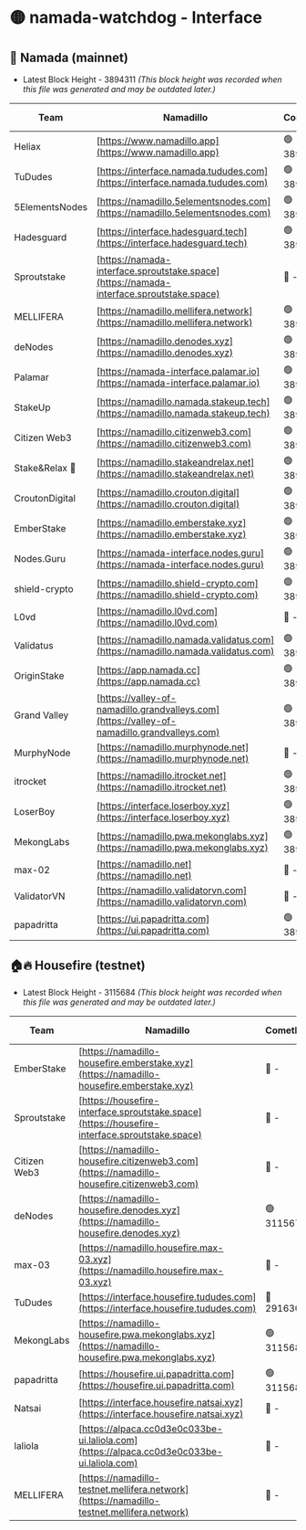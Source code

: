 # 🟡 namada-watchdog - Interface

## 🚀 Namada (mainnet)
- Latest Block Height - 3894311 *(This block height was recorded when this file was generated and may be outdated later.)*

| Team | Namadillo | CometBFT | Indexer | MASP Indexer |
|-|-|-|-|-|
| Heliax | [https://www.namadillo.app](https://www.namadillo.app) | 🟢 3894288 | 🟢 3894288 | 🟡 3894194 |
| TuDudes | [https://interface.namada.tududes.com](https://interface.namada.tududes.com) | 🟢 3894289 | 🟢 3894289 | 🟡 3894194 |
| 5ElementsNodes | [https://namadillo.5elementsnodes.com](https://namadillo.5elementsnodes.com) | 🟢 3894289 | 🟢 3894289 | 🟡 3894194 |
| Hadesguard | [https://interface.hadesguard.tech](https://interface.hadesguard.tech) | 🟢 3894290 | 🟢 3894290 | 🟡 3894194 |
| Sproutstake | [https://namada-interface.sproutstake.space](https://namada-interface.sproutstake.space) | 🔴 - | 🔴 3738134 | 🔴 - |
| MELLIFERA | [https://namadillo.mellifera.network](https://namadillo.mellifera.network) | 🟢 3894293 | 🟢 3894293 | 🔴 3765769 |
| deNodes | [https://namadillo.denodes.xyz](https://namadillo.denodes.xyz) | 🟢 3894294 | 🟢 3894294 | 🟡 3894194 |
| Palamar | [https://namada-interface.palamar.io](https://namada-interface.palamar.io) | 🟢 3894295 | 🟢 3894295 | 🟡 3894194 |
| StakeUp | [https://namadillo.namada.stakeup.tech](https://namadillo.namada.stakeup.tech) | 🟢 3894295 | 🟢 3894295 | 🟡 3894194 |
| Citizen Web3 | [https://namadillo.citizenweb3.com](https://namadillo.citizenweb3.com) | 🟢 3894296 | 🟢 3894296 | 🔴 3765769 |
| Stake&Relax 🦥 | [https://namadillo.stakeandrelax.net](https://namadillo.stakeandrelax.net) | 🟢 3894297 | 🟢 3894297 | 🔴 3765769 |
| CroutonDigital | [https://namadillo.crouton.digital](https://namadillo.crouton.digital) | 🟢 3894297 | 🟢 3894297 | 🟡 3894194 |
| EmberStake | [https://namadillo.emberstake.xyz](https://namadillo.emberstake.xyz) | 🟢 3894298 | 🟢 3894298 | 🟡 3894194 |
| Nodes.Guru | [https://namada-interface.nodes.guru](https://namada-interface.nodes.guru) | 🟢 3894298 | 🟢 3894298 | 🟡 3894194 |
| shield-crypto | [https://namadillo.shield-crypto.com](https://namadillo.shield-crypto.com) | 🟢 3894299 | 🟢 3894299 | 🔴 3863123 |
| L0vd | [https://namadillo.l0vd.com](https://namadillo.l0vd.com) | 🔴 - | 🔴 - | 🔴 - |
| Validatus | [https://namadillo.namada.validatus.com](https://namadillo.namada.validatus.com) | 🟢 3894302 | 🟢 3894302 | 🔴 3819812 |
| OriginStake | [https://app.namada.cc](https://app.namada.cc) | 🟢 3894303 | 🟢 3894303 | 🟡 3894194 |
| Grand Valley | [https://valley-of-namadillo.grandvalleys.com](https://valley-of-namadillo.grandvalleys.com) | 🟢 3894303 | 🟢 3894303 | 🟡 3894194 |
| MurphyNode | [https://namadillo.murphynode.net](https://namadillo.murphynode.net) | 🔴 - | 🔴 - | 🔴 - |
| itrocket | [https://namadillo.itrocket.net](https://namadillo.itrocket.net) | 🟢 3894306 | 🟢 3894306 | 🟡 3894194 |
| LoserBoy | [https://interface.loserboy.xyz](https://interface.loserboy.xyz) | 🟢 3894306 | 🟢 3894306 | 🟡 3894194 |
| MekongLabs | [https://namadillo.pwa.mekonglabs.xyz](https://namadillo.pwa.mekonglabs.xyz) | 🟢 3894307 | 🟢 3894307 | 🟡 3894194 |
| max-02 | [https://namadillo.net](https://namadillo.net) | 🔴 - | 🔴 - | 🔴 - |
| ValidatorVN | [https://namadillo.validatorvn.com](https://namadillo.validatorvn.com) | 🔴 - | 🔴 - | 🔴 - |
| papadritta | [https://ui.papadritta.com](https://ui.papadritta.com) | 🟢 3894311 | 🟢 3894311 | 🟢 3894311 |

## 🏠🔥 Housefire (testnet)
- Latest Block Height - 3115684 *(This block height was recorded when this file was generated and may be outdated later.)*

| Team | Namadillo | CometBFT | Indexer | MASP Indexer |
|-|-|-|-|-|
| EmberStake | [https://namadillo-housefire.emberstake.xyz](https://namadillo-housefire.emberstake.xyz) | 🔴 - | 🔴 - | 🔴 - |
| Sproutstake | [https://housefire-interface.sproutstake.space](https://housefire-interface.sproutstake.space) | 🔴 - | 🔴 - | 🔴 - |
| Citizen Web3 | [https://namadillo-housefire.citizenweb3.com](https://namadillo-housefire.citizenweb3.com) | 🔴 - | 🔴 - | 🔴 - |
| deNodes | [https://namadillo-housefire.denodes.xyz](https://namadillo-housefire.denodes.xyz) | 🟢 3115675 | 🟢 3115675 | 🔴 3065388 |
| max-03 | [https://namadillo.housefire.max-03.xyz](https://namadillo.housefire.max-03.xyz) | 🔴 - | 🔴 - | 🔴 - |
| TuDudes | [https://interface.housefire.tududes.com](https://interface.housefire.tududes.com) | 🔴 2916306 | 🔴 2916306 | 🔴 2916306 |
| MekongLabs | [https://namadillo-housefire.pwa.mekonglabs.xyz](https://namadillo-housefire.pwa.mekonglabs.xyz) | 🟢 3115683 | 🟢 3115683 | 🔴 3065388 |
| papadritta | [https://housefire.ui.papadritta.com](https://housefire.ui.papadritta.com) | 🟢 3115684 | 🟢 3115684 | 🟢 3115684 |
| Natsai | [https://interface.housefire.natsai.xyz](https://interface.housefire.natsai.xyz) | 🔴 - | 🔴 - | 🔴 - |
| laliola | [https://alpaca.cc0d3e0c033be-ui.laliola.com](https://alpaca.cc0d3e0c033be-ui.laliola.com) | 🔴 - | 🔴 - | 🔴 - |
| MELLIFERA | [https://namadillo-testnet.mellifera.network](https://namadillo-testnet.mellifera.network) | 🔴 - | 🔴 2778001 | 🔴 2607259 |

